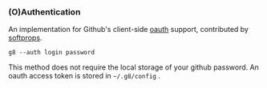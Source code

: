 ### (O)Authentication

An implementation for Github's client-side [oauth][oauth] support,
contributed by
[softprops](https://github.com/n8han/giter8/commit/a944e7bf305319b019452aeb0450387a0be526bf).

    g8 --auth login password

[oauth]: http://developer.github.com/v3/oauth/

This method does not require the local storage of your github
password. An oauth access token is stored in `~/.g8/config` .
